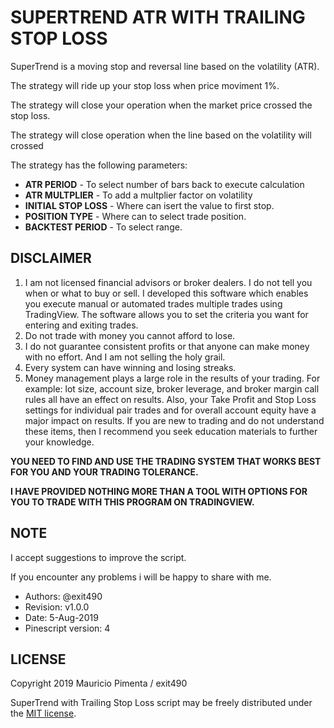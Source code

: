 # SUPERTREND ATR WITH TRAILING STOP LOSS

SuperTrend is a moving stop and reversal line based on the volatility (ATR).

The strategy will ride up your stop loss when price moviment 1%.

The strategy will close your operation when the market price crossed the stop loss.

The strategy will close operation when the line based on the volatility will crossed

The strategy has the following parameters:

+ **ATR PERIOD** - To select number of bars back to execute calculation
+ **ATR MULTPLIER** - To add a multplier factor on volatility
+ **INITIAL STOP LOSS** - Where can isert the value to first stop.
+ **POSITION TYPE** - Where can to select trade position.
+ **BACKTEST PERIOD** - To select range.

## DISCLAIMER

   1. I am not licensed financial advisors or broker dealers. I do not tell you when or what to buy or sell. I developed this software which enables you execute manual or automated trades multiple trades using TradingView. The software allows you to set the criteria you want for entering and exiting trades.
   2. Do not trade with money you cannot afford to lose.
   3. I do not guarantee consistent profits or that anyone can make money with no effort. And I am not selling the holy grail.
   4. Every system can have winning and losing streaks.
   5. Money management plays a large role in the results of your trading. For example: lot size, account size, broker leverage, and broker margin call rules all have an effect on results. Also, your Take Profit and Stop Loss settings for individual pair trades and for overall account equity have a major impact on results. If you are new to trading and do not understand these items, then I recommend you seek education materials to further your knowledge.

**YOU NEED TO FIND AND USE THE TRADING SYSTEM THAT WORKS BEST FOR YOU AND YOUR TRADING TOLERANCE.**

**I HAVE PROVIDED NOTHING MORE THAN A TOOL WITH OPTIONS FOR YOU TO TRADE WITH THIS PROGRAM ON TRADINGVIEW.**

## NOTE

I accept suggestions to improve the script.

If you encounter any problems i will be happy to share with me.

+ Authors:  @exit490
+ Revision: v1.0.0
+ Date:     5-Aug-2019
+ Pinescript version: 4

## LICENSE

Copyright 2019 Mauricio Pimenta / exit490

SuperTrend with Trailing Stop Loss script may be freely distributed under the [MIT license](../LICENSE).
